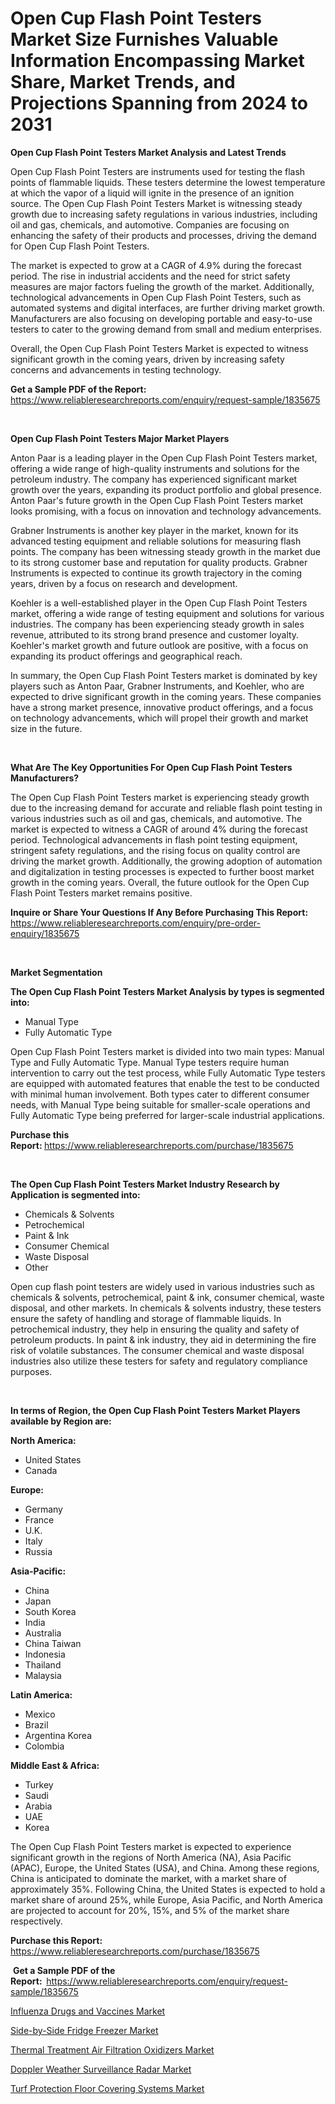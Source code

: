 <p><h1>Open Cup Flash Point Testers Market Size Furnishes Valuable Information Encompassing Market Share, Market Trends, and Projections Spanning from 2024 to 2031</h1></p><p><strong>Open Cup Flash Point Testers Market Analysis and Latest Trends</strong></p>
<p><p>Open Cup Flash Point Testers are instruments used for testing the flash points of flammable liquids. These testers determine the lowest temperature at which the vapor of a liquid will ignite in the presence of an ignition source. The Open Cup Flash Point Testers Market is witnessing steady growth due to increasing safety regulations in various industries, including oil and gas, chemicals, and automotive. Companies are focusing on enhancing the safety of their products and processes, driving the demand for Open Cup Flash Point Testers.</p><p>The market is expected to grow at a CAGR of 4.9% during the forecast period. The rise in industrial accidents and the need for strict safety measures are major factors fueling the growth of the market. Additionally, technological advancements in Open Cup Flash Point Testers, such as automated systems and digital interfaces, are further driving market growth. Manufacturers are also focusing on developing portable and easy-to-use testers to cater to the growing demand from small and medium enterprises.</p><p>Overall, the Open Cup Flash Point Testers Market is expected to witness significant growth in the coming years, driven by increasing safety concerns and advancements in testing technology.</p></p>
<p><strong>Get a Sample PDF of the Report:&nbsp;</strong> <a href="https://www.reliableresearchreports.com/enquiry/request-sample/1835675">https://www.reliableresearchreports.com/enquiry/request-sample/1835675</a></p>
<p>&nbsp;</p>
<p><strong>Open Cup Flash Point Testers Major Market Players</strong></p>
<p><p>Anton Paar is a leading player in the Open Cup Flash Point Testers market, offering a wide range of high-quality instruments and solutions for the petroleum industry. The company has experienced significant market growth over the years, expanding its product portfolio and global presence. Anton Paar's future growth in the Open Cup Flash Point Testers market looks promising, with a focus on innovation and technology advancements.</p><p>Grabner Instruments is another key player in the market, known for its advanced testing equipment and reliable solutions for measuring flash points. The company has been witnessing steady growth in the market due to its strong customer base and reputation for quality products. Grabner Instruments is expected to continue its growth trajectory in the coming years, driven by a focus on research and development.</p><p>Koehler is a well-established player in the Open Cup Flash Point Testers market, offering a wide range of testing equipment and solutions for various industries. The company has been experiencing steady growth in sales revenue, attributed to its strong brand presence and customer loyalty. Koehler's market growth and future outlook are positive, with a focus on expanding its product offerings and geographical reach.</p><p>In summary, the Open Cup Flash Point Testers market is dominated by key players such as Anton Paar, Grabner Instruments, and Koehler, who are expected to drive significant growth in the coming years. These companies have a strong market presence, innovative product offerings, and a focus on technology advancements, which will propel their growth and market size in the future.</p></p>
<p>&nbsp;</p>
<p><strong>What Are The Key Opportunities For Open Cup Flash Point Testers Manufacturers?</strong></p>
<p><p>The Open Cup Flash Point Testers market is experiencing steady growth due to the increasing demand for accurate and reliable flash point testing in various industries such as oil and gas, chemicals, and automotive. The market is expected to witness a CAGR of around 4% during the forecast period. Technological advancements in flash point testing equipment, stringent safety regulations, and the rising focus on quality control are driving the market growth. Additionally, the growing adoption of automation and digitalization in testing processes is expected to further boost market growth in the coming years. Overall, the future outlook for the Open Cup Flash Point Testers market remains positive.</p></p>
<p><strong>Inquire or Share Your Questions If Any Before Purchasing This Report:</strong> <a href="https://www.reliableresearchreports.com/enquiry/pre-order-enquiry/1835675">https://www.reliableresearchreports.com/enquiry/pre-order-enquiry/1835675</a></p>
<p>&nbsp;</p>
<p><strong>Market Segmentation</strong></p>
<p><strong>The Open Cup Flash Point Testers Market Analysis by types is segmented into:</strong></p>
<p><ul><li>Manual Type</li><li>Fully Automatic Type</li></ul></p>
<p><p>Open Cup Flash Point Testers market is divided into two main types: Manual Type and Fully Automatic Type. Manual Type testers require human intervention to carry out the test process, while Fully Automatic Type testers are equipped with automated features that enable the test to be conducted with minimal human involvement. Both types cater to different consumer needs, with Manual Type being suitable for smaller-scale operations and Fully Automatic Type being preferred for larger-scale industrial applications.</p></p>
<p><strong>Purchase this Report:&nbsp;</strong><a href="https://www.reliableresearchreports.com/purchase/1835675">https://www.reliableresearchreports.com/purchase/1835675</a></p>
<p>&nbsp;</p>
<p><strong>The Open Cup Flash Point Testers Market Industry Research by Application is segmented into:</strong></p>
<p><ul><li>Chemicals & Solvents</li><li>Petrochemical</li><li>Paint & Ink</li><li>Consumer Chemical</li><li>Waste Disposal</li><li>Other</li></ul></p>
<p><p>Open cup flash point testers are widely used in various industries such as chemicals & solvents, petrochemical, paint & ink, consumer chemical, waste disposal, and other markets. In chemicals & solvents industry, these testers ensure the safety of handling and storage of flammable liquids. In petrochemical industry, they help in ensuring the quality and safety of petroleum products. In paint & ink industry, they aid in determining the fire risk of volatile substances. The consumer chemical and waste disposal industries also utilize these testers for safety and regulatory compliance purposes.</p></p>
<p>&nbsp;</p>
<p><strong>In terms of Region, the Open Cup Flash Point Testers Market Players available by Region are:</strong></p>
<p>
    <p> <strong> North America: </strong>
        <ul>
            <li>United States</li>
            <li>Canada</li>
        </ul>
        </p> 
    <p> <strong> Europe: </strong>
        <ul>
            <li>Germany</li>
            <li>France</li>
            <li>U.K.</li>
            <li>Italy</li>
            <li>Russia</li>
        </ul>
        </p> 
    <p> <strong> Asia-Pacific: </strong>
        <ul>
            <li>China</li>
            <li>Japan</li>
            <li>South Korea</li>
            <li>India</li>
            <li>Australia</li>
            <li>China Taiwan</li>
            <li>Indonesia</li>
            <li>Thailand</li>
            <li>Malaysia</li>
        </ul>
        </p> 
    <p> <strong> Latin America: </strong>
        <ul>
            <li>Mexico</li>
            <li>Brazil</li>
            <li>Argentina Korea</li>
            <li>Colombia</li>
        </ul>
        </p> 
    <p> <strong> Middle East & Africa: </strong>
        <ul>
            <li>Turkey</li>
            <li>Saudi</li>
            <li>Arabia</li>
            <li>UAE</li>
            <li>Korea</li>
        </ul>
    </p>
    </p>
<p><p>The Open Cup Flash Point Testers market is expected to experience significant growth in the regions of North America (NA), Asia Pacific (APAC), Europe, the United States (USA), and China. Among these regions, China is anticipated to dominate the market, with a market share of approximately 35%. Following China, the United States is expected to hold a market share of around 25%, while Europe, Asia Pacific, and North America are projected to account for 20%, 15%, and 5% of the market share respectively.</p></p>
<p><strong>Purchase this Report: </strong><a href="https://www.reliableresearchreports.com/purchase/1835675">https://www.reliableresearchreports.com/purchase/1835675</a></p>
<p>&nbsp;<strong>Get a Sample PDF of the Report:&nbsp;&nbsp;</strong><a href="https://www.reliableresearchreports.com/enquiry/request-sample/1835675">https://www.reliableresearchreports.com/enquiry/request-sample/1835675</a></p>
<p><strong></strong></p>
<p><p><a href="https://medium.com/@stephanyrau/influenza-drugs-and-vaccines-market-furnishes-information-on-market-share-market-trends-and-43d6a68e7aee">Influenza Drugs and Vaccines Market</a></p><p><a href="https://github.com/brenzgnarento/Market-Research-Report-List-1/blob/main/side-by-side-fridge-freezer-market.md">Side-by-Side Fridge Freezer Market</a></p><p><a href="https://github.com/castoriffic/Market-Research-Report-List-3/blob/main/thermal-treatment-air-filtration-oxidizers-market.md">Thermal Treatment Air Filtration Oxidizers Market</a></p><p><a href="https://github.com/jerrycopelandthomaswsqd8q/Market-Research-Report-List-1/blob/main/doppler-weather-surveillance-radar-market.md">Doppler Weather Surveillance Radar Market</a></p><p><a href="https://github.com/yoshih12/Market-Research-Report-List-2/blob/main/turf-protection-floor-covering-systems-market.md">Turf Protection Floor Covering Systems Market</a></p></p>
